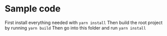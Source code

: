 # Sample code 
First install everything needed with `yarn install`
Then build the root project by running `yarn build`
Then go into this folder and run `yarn install`